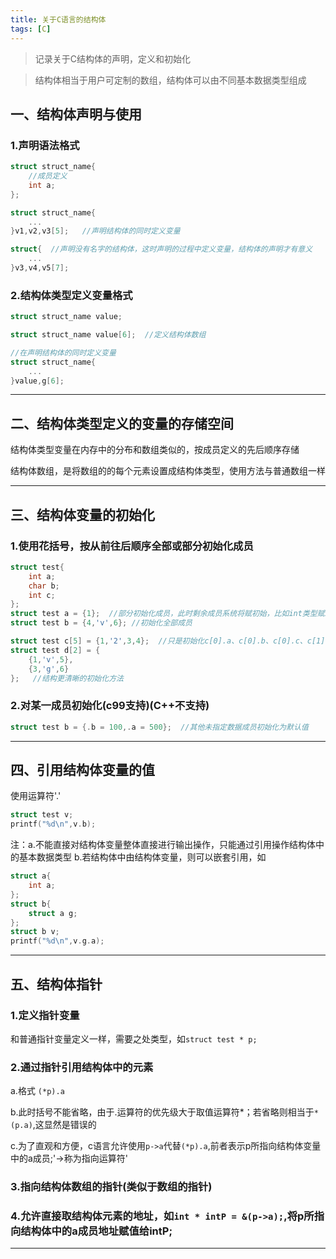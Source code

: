 ```yaml
---
title: 关于C语言的结构体
tags: [C]
---
```


> 记录关于C结构体的声明，定义和初始化

> 结构体相当于用户可定制的数组，结构体可以由不同基本数据类型组成

## 一、结构体声明与使用

### 1.声明语法格式

```c
struct struct_name{
	//成员定义
	int a;
};

struct struct_name{
	...
}v1,v2,v3[5];   //声明结构体的同时定义变量

struct{  //声明没有名字的结构体，这时声明的过程中定义变量，结构体的声明才有意义
	...
}v3,v4,v5[7];
```

### 2.结构体类型定义变量格式

```c
struct struct_name value;

struct struct_name value[6];  //定义结构体数组

//在声明结构体的同时定义变量
struct struct_name{
	...
}value,g[6];
```

-------------------------


## 二、结构体类型定义的变量的存储空间

结构体类型变量在内存中的分布和数组类似的，按成员定义的先后顺序存储

结构体数组，是将数组的的每个元素设置成结构体类型，使用方法与普通数组一样

------------------------


## 三、结构体变量的初始化

### 1.使用花括号，按从前往后顺序全部或部分初始化成员

```c
struct test{
	int a;
	char b;
	int c;
};
struct test a = {1};  //部分初始化成员，此时剩余成员系统将赋初始，比如int类型赋1，char类型赋'\\0',指针初始化为NULL
struct test b = {4,'v',6}; //初始化全部成员

struct test c[5] = {1,'2',3,4};  //只是初始化c[0].a、c[0].b、c[0].c、c[1].a,其他赋予默认值
struct test d[2] = {
	{1,'v',5},
	{3,'g',6}
};   //结构更清晰的初始化方法
```

### 2.对某一成员初始化(c99支持)(C++不支持)


```c
struct test b = {.b = 100,.a = 500};  //其他未指定数据成员初始化为默认值
```

----------------------


## 四、引用结构体变量的值

使用运算符'.'

```c
struct test v;
printf("%d\n",v.b);
```

注：a.不能直接对结构体变量整体直接进行输出操作，只能通过引用操作结构体中的基本数据类型
    b.若结构体中由结构体变量，则可以嵌套引用，如

```c
struct a{
	int a;
}; 
struct b{
	struct a g;
};
struct b v;
printf("%d\n",v.g.a);
```

----------------------


## 五、结构体指针

### 1.定义指针变量

和普通指针变量定义一样，需要之处类型，如`struct test * p;`

### 2.通过指针引用结构体中的元素

a.格式	`(*p).a` 

b.此时括号不能省略，由于.运算符的优先级大于取值运算符\*；若省略则相当于`*(p.a)`,这显然是错误的

c.为了直观和方便，c语言允许使用`p->a`代替`(*p).a`,前者表示p所指向结构体变量中的a成员;'->称为指向运算符'

### 3.指向结构体数组的指针(类似于数组的指针)

### 4.允许直接取结构体元素的地址，如`int * intP = &(p->a);`,将p所指向结构体中的a成员地址赋值给intP;

--------------------
